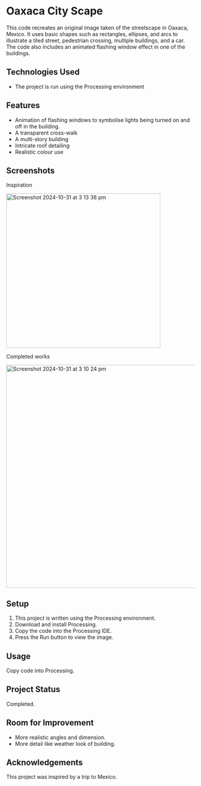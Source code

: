 # Oaxaca City Scape 

This code recreates an original image taken of the streetscape in Oaxaca, Mexico. It uses basic shapes such as rectangles, ellipses, and arcs to illustrate a tiled street, pedestrian crossing, multiple buildings, and a car. The code also includes an animated flashing window effect in one of the buildings.


Technologies Used
-
- The project is run using the Processing environment

Features
-
- Animation of flashing windows to symbolise lights being turned on and off in the building.
- A transparent cross-walk
- A multi-story building
- Intricate roof detailing
- Realistic colour use 

Screenshots
-
Inspiration

<img width="412" alt="Screenshot 2024-10-31 at 3 13 38 pm" src="https://github.com/user-attachments/assets/04565750-a118-4860-857e-95343d872973">

Completed works

<img width="594" alt="Screenshot 2024-10-31 at 3 10 24 pm" src="https://github.com/user-attachments/assets/0bfd40cb-2a71-4618-9f26-d23a5ed95290">

Setup
-
1. This project is written using the Processing environment.
2. Download and install Processing.
3. Copy the code into the Processing IDE.
4. Press the Run button to view the image.

Usage 
-
Copy code into Processing.


Project Status
-
Completed.

Room for Improvement
-
- More realistic angles and dimension.
- More detail like weather look of building.

Acknowledgements
-
This project was inspired by a trip to Mexico.

